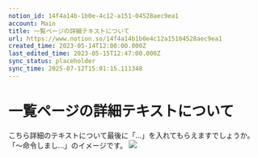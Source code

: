 ```yaml
---
notion_id: 14f4a14b-1b0e-4c12-a151-04528aec9ea1
account: Main
title: 一覧ページの詳細テキストについて
url: https://www.notion.so/14f4a14b1b0e4c12a15104528aec9ea1
created_time: 2023-05-14T12:00:00.000Z
last_edited_time: 2023-05-15T12:47:00.000Z
sync_status: placeholder
sync_time: 2025-07-12T15:01:15.111348
---
```

# 一覧ページの詳細テキストについて

こちら詳細のテキストについて最後に「…」を入れてもらえますでしょうか。
「〜命令しまし…」のイメージです。
![](https://prod-files-secure.s3.us-west-2.amazonaws.com/736adce6-a3a4-4a64-9f74-d9aa055c96d2/58cff06c-cc0c-48ec-bd9b-d18d7f0ecfc8/Untitled.png?X-Amz-Algorithm=AWS4-HMAC-SHA256&X-Amz-Content-Sha256=UNSIGNED-PAYLOAD&X-Amz-Credential=ASIAZI2LB466QWMAZWGU%2F20250719%2Fus-west-2%2Fs3%2Faws4_request&X-Amz-Date=20250719T051732Z&X-Amz-Expires=3600&X-Amz-Security-Token=IQoJb3JpZ2luX2VjEIT%2F%2F%2F%2F%2F%2F%2F%2F%2F%2FwEaCXVzLXdlc3QtMiJHMEUCIQCmQ7yEPf3uppUl4o2QlGFwuDjPevo6LNUI5XWr377urAIgbVr19h3vMf%2B6uvXexqbRMInURPDsqes6FbI1k%2BG3J50qiAQInf%2F%2F%2F%2F%2F%2F%2F%2F%2F%2FARAAGgw2Mzc0MjMxODM4MDUiDOJCPsV1OOCouUA5ayrcAy9C4sJtHVL4SlMICArOB%2BZ0%2BnH%2FcxnPXKD2sxOYZxIIjqbdhBjyCg9FEyqSh9vprtNhgAc9dIUd%2Bigat1hMH8OxTYxQ00B%2B6hgYyNjk3AxAaKoIaDFlaS5hApw18j6JJozFGR%2Bof8Dr7Tr4eRx1922FJJQZRieLyzlhCyYqBovBAU2elq4vELKgJ%2Bg5uEjbjK3%2FJE7H73Pu7zL8KSe7EaITSmk6BB18HPN27L7%2Fniv4wjrBdZkVhP1lrW9AgOA%2FMzIF0OnCzaazSBX0ob2fLUu6qLufFc5w6hQBhmO3k7AssHj41IxQ7dvFomdR5RYXl22LCL%2FpTHB9FcVCg07m1gZK7tBDnLDkh0Z9NOq8LCCVoH0e4XhpHKfaeBG1OVRM4cPqVJY6eXeiFDoc1da95gx0UBx17%2Bw3TLEWLpHAHtzJVr8P7PVEgf4Rhj%2FAwEm1gV2vkfOnRQda1Wzw8QawNod%2Fma1e6rvfZVFuRqXuz8wQPd4mT77sMGdzoB0SGZd0WcgJCONb%2BkjnckGsinIo%2BWIaHo7sw44KbRdQ2O7ytBfoE0%2FcsihK89L7qK4E%2F7x08nFGtM%2BEcN85tkwRYc9xpJHPEF8u58E6I%2BhBc7mcMNjHj%2Fp2MesLCmGWv6apMP6q7MMGOqUBGRyvjhROgoK9yD8IAmW2fLery%2Ba%2By4SYnh0f0VbfUVNqXf8vRYdst%2F72mVC%2FgKOY%2FZJKt%2FUTWJYDIqLKUuEt3Wk8AnnT7cnnTHKO6Gsg%2FP5RwO17mverIOpSdSBIT%2FrXyU7UGMQES9IsKnxN22KHlLzIIYw6J%2BdXinCto41TL7YRD%2FIYyhOsjd4BQhZToduySaZb%2BkkUnACJsSWLmnHb6lMSPGNr&X-Amz-Signature=2a4fb1d699ad1d566ccd20fc79d556974aec089f0141f6ce8745e28e2cb02c6d&X-Amz-SignedHeaders=host&x-amz-checksum-mode=ENABLED&x-id=GetObject)